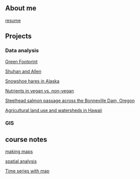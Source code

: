 ## About me


[resume]()

## Projects

### Data analysis

[Green Footprint](https://ruoyuwang.shinyapps.io/GreenFootprint/)

[Shuhan and Allen]()

[Snowshoe hares in Alaska](projects/snowshoe.html)

[Nutrients in vegan vs. non-vegan](projects/nutrient.html)

[Steelhead salmon passage across the Bonneville Dam, Oregon](projects/steelhead_salmon_migration.html)

[Agricultural land use and watersheds in Hawaii](projects/map_hawaii.html)


### GIS



## course notes

[making maps](https://shuhanstack.github.io/songweb/mapping)

[spatial analysis](https://shuhanstack.github.io/songweb/spatial_analysis)

[Time series with map](https://shuhanstack.github.io/songweb/us-renewables)
